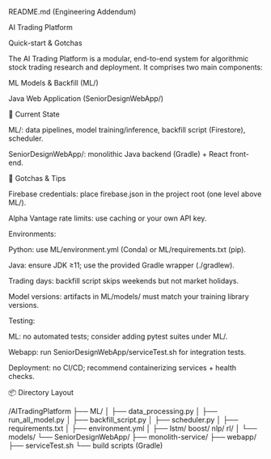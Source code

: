 README.md (Engineering Addendum)

AI Trading Platform

Quick-start & Gotchas

The AI Trading Platform is a modular, end-to-end system for algorithmic stock trading research and deployment. It comprises two main components:

ML Models & Backfill (ML/)

Java Web Application (SeniorDesignWebApp/)

🚀 Current State

ML/: data pipelines, model training/inference, backfill script (Firestore), scheduler.

SeniorDesignWebApp/: monolithic Java backend (Gradle) + React front-end.

🔑 Gotchas & Tips

Firebase credentials: place firebase.json in the project root (one level above ML/).

Alpha Vantage rate limits: use caching or your own API key.

Environments:

Python: use ML/environment.yml (Conda) or ML/requirements.txt (pip).

Java: ensure JDK ≥11; use the provided Gradle wrapper (./gradlew).

Trading days: backfill script skips weekends but not market holidays.

Model versions: artifacts in ML/models/ must match your training library versions.

Testing:

ML: no automated tests; consider adding pytest suites under ML/.

Webapp: run SeniorDesignWebApp/serviceTest.sh for integration tests.

Deployment: no CI/CD; recommend containerizing services + health checks.

📦 Directory Layout

/AITradingPlatform
├── ML/
│   ├── data_processing.py
│   ├── run_all_model.py
│   ├── backfill_script.py
│   ├── scheduler.py
│   ├── requirements.txt
│   ├── environment.yml
│   ├── lstm/  boost/  nlp/  rl/
│   └── models/
└── SeniorDesignWebApp/
    ├── monolith-service/
    ├── webapp/
    ├── serviceTest.sh
    └── build scripts (Gradle)



